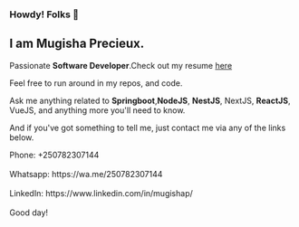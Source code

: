 ### Howdy! Folks 👋

I am Mugisha Precieux.
----------------------

Passionate **Software Developer**.Check out my resume  <a target="_blank" href="https://docs.google.com/document/d/1duACLtZ3YyhuNgdadSEGwyehRkDEAzRDxmSrP_k9QOo/edit?usp=sharing">here</a>

Feel free to run around in my repos, and code.

Ask me anything related to **Springboot**,**NodeJS**, **NestJS**, NextJS, **ReactJS**, VueJS, and anything more you'll need to know.

And if you've got something to tell me, just contact me via any of the links below.

<div>
Phone: +250782307144
<br><br>
Whatsapp: https://wa.me/250782307144
<br><br>
LinkedIn: https://www.linkedin.com/in/mugishap/
<br><br>
</div>
Good day!
